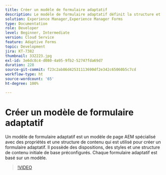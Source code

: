 ```yaml
---
title: Créer un modèle de formulaire adaptatif
description: Le modèle de formulaire adaptatif définit la structure et le contenu initial de votre formulaire adaptatif.
solution: Experience Manager,Experience Manager Forms
type: Documentation
role: Developer
level: Beginner, Intermediate
version: Cloud Service
feature: Adaptive Forms
topic: Development
jira: KT-7382
thumbnail: 332223.jpg
exl-id: 3e6dc8c4-d080-4a95-9fb2-52747fda69d7
duration: 228
source-git-commit: f23c2ab86d42531113690df2e342c65060b5c7cd
workflow-type: ht
source-wordcount: '65'
ht-degree: 100%

---
```


# Créer un modèle de formulaire adaptatif

Un modèle de formulaire adaptatif est un modèle de page AEM spécialisé avec des propriétés et une structure de contenu qui est utilisé pour créer un formulaire adaptatif. Il possède des dispositions, des styles et une structure de contenu initiale de base préconfigurés. Chaque formulaire adaptatif est basé sur un modèle.

>[!VIDEO](https://video.tv.adobe.com/v/332223?quality=12&learn=on)
